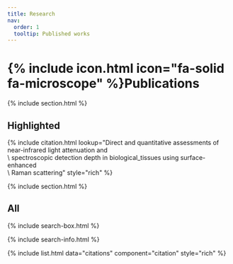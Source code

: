 ```yaml
---
title: Research
nav:
  order: 1
  tooltip: Published works
---
```


# {% include icon.html icon="fa-solid fa-microscope" %}Publications

{% include section.html %}

## Highlighted

{% include citation.html lookup="Direct and quantitative assessments of near-infrared light attenuation and\
    \ spectroscopic detection depth in biological\_tissues using surface-enhanced\
    \ Raman scattering" style="rich" %}

{% include section.html %}

## All

{% include search-box.html %}

{% include search-info.html %}

{% include list.html data="citations" component="citation" style="rich" %}
